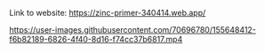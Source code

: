 Link to website: https://zinc-primer-340414.web.app/

https://user-images.githubusercontent.com/70696780/155648412-f6b82189-6826-4f40-8d16-f74cc37b6817.mp4
